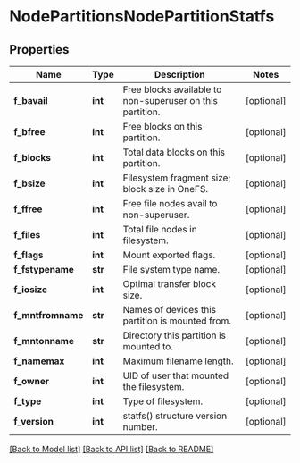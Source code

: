 # NodePartitionsNodePartitionStatfs

## Properties
Name | Type | Description | Notes
------------ | ------------- | ------------- | -------------
**f_bavail** | **int** | Free blocks available to non-superuser on this partition. | [optional] 
**f_bfree** | **int** | Free blocks on this partition. | [optional] 
**f_blocks** | **int** | Total data blocks on this partition. | [optional] 
**f_bsize** | **int** | Filesystem fragment size; block size in OneFS. | [optional] 
**f_ffree** | **int** | Free file nodes avail to non-superuser. | [optional] 
**f_files** | **int** | Total file nodes in filesystem. | [optional] 
**f_flags** | **int** | Mount exported flags. | [optional] 
**f_fstypename** | **str** | File system type name. | [optional] 
**f_iosize** | **int** | Optimal transfer block size. | [optional] 
**f_mntfromname** | **str** | Names of devices this partition is mounted from. | [optional] 
**f_mntonname** | **str** | Directory this partition is mounted to. | [optional] 
**f_namemax** | **int** | Maximum filename length. | [optional] 
**f_owner** | **int** | UID of user that mounted the filesystem. | [optional] 
**f_type** | **int** | Type of filesystem. | [optional] 
**f_version** | **int** | statfs() structure version number. | [optional] 

[[Back to Model list]](../README.md#documentation-for-models) [[Back to API list]](../README.md#documentation-for-api-endpoints) [[Back to README]](../README.md)


